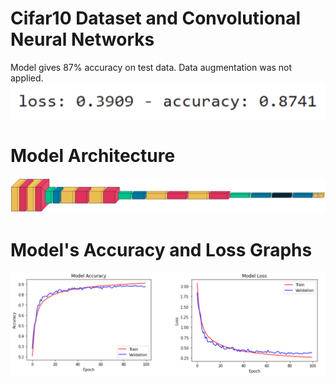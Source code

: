 # Cifar10 Dataset and Convolutional Neural Networks
Model gives 87% accuracy on test data.
Data augmentation was not applied.
![Alt text](https://github.com/iremerel/Cifar10-Dataset-and-CNN/blob/main/Test%20Data%20Results.png)

# Model Architecture
![Alt text](https://github.com/iremerel/Cifar10-Dataset-and-CNN/blob/main/Model%20Architecture.png)

# Model's Accuracy and Loss Graphs
![Alt text](https://github.com/iremerel/Cifar10-Dataset-and-CNN/blob/main/Acc-Loss-Graphs.png)
